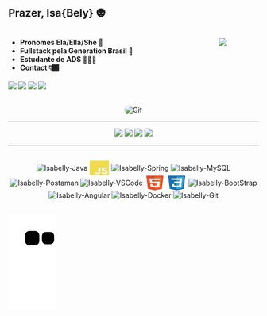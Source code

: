 <div>

  <h2>Prazer, Isa{Bely}   👽 <h2>   
<h4>
<img align="right" width="80" src="https://media.giphy.com/media/0TtX2qqpxp3pIafzio/giphy.gif">
   
  - Pronomes Ela/Ella/She 🌼
  - Fullstack pela Generation Brasil 🚀
  - Estudante de ADS 👩🏾‍💻 
  - Contact 👇🏾 </h4>
     </div>
 
<div> 
   <a href = "mailto:isabellylemos.ml@gmail.com"><img src="https://img.shields.io/badge/-Gmail-%23333?style=for-the-badge&logo=gmail&logoColor=white" target="_blank"></a>
   <a href="https://linkedin.com/in/isabelly-lemos" target="_blank"><img src="https://img.shields.io/badge/-LinkedIn-%230077B5?style=for-the-badge&logo=linkedin&logoColor=white" target="_blank"></a> 
  <a href="https://instagram.com/isabellylemoss" target="_blank"><img src="https://img.shields.io/badge/-Instagram-%23E4405F?style=for-the-badge&logo=instagram&logoColor=white" target="_blank"></a>
  <a href="https://discord.com/isabellylemos3946" target="_blank"><img src="https://img.shields.io/badge/Discord-7289DA?style=for-the-badge&logo=discord&logoColor=white" target="_blank"></a> 
 
</div>
 
 ##
 
<div align="center" > 

<img align="leaft" alt="Gif" height="300" width="1000" style="border-radius:50px;"  src="https://c.tenor.com/YG_Jz4QQFNIAAAAC/pixel-art-room.gif">

</div>
<hr>
 <div align="center">
   
  <img height="150em" src="https://github-profile-summary-cards.vercel.app/api/cards/profile-details?username=isabellylemos&theme=radical"/> 
<img height="150em" src="https://github-readme-stats.vercel.app/api?username=isabellylemos&show_icons=true&theme=radical&include_all_commits=true&count_private=false&hide_border=true"/> <img height="150em" src="https://github-readme-stats.vercel.app/api/top-langs/?username=isabellylemos&layout=compact&langs_count=7&theme=radical&hide_border=true"/> <img height="150em" src="https://github-readme-streak-stats.herokuapp.com/?user=isabellylemos&theme=radical&hide_border=true"/>
  
</div>
   <hr>
 
   
<div style="display: inline_block" align="center"><br>
  
  
 
 <img align="center" alt="Isabelly-Java" src="https://cdn.jsdelivr.net/gh/devicons/devicon/icons/java/java-original-wordmark.svg" width="50" height="50"/> 
 <img align="center" alt="Isabelly-Js" src="https://raw.githubusercontent.com/devicons/devicon/master/icons/javascript/javascript-plain.svg" width="40" height="30"/>
  <img align="center" alt="Isabelly-Spring" src="https://cdn.jsdelivr.net/gh/devicons/devicon/icons/spring/spring-original-wordmark.svg" width="60" height="50"/> 
  <img align="center" alt="Isabelly-MySQL" src="https://icongr.am/devicon/mysql-original.svg?size=128&color=currentColor" width="50" height="40"/>
  <img align="center" alt="Isabelly-Postaman" src="https://user-images.githubusercontent.com/102272830/174455419-6fad00e8-c3d4-4eba-97bf-ba985b235111.png" width="30" height="30"/>
  <img align="center" alt="Isabelly-VSCode" src="https://cdn.jsdelivr.net/gh/devicons/devicon/icons/vscode/vscode-original.svg"  width="40" height="30" />
  <img align="center" alt="Isabelly-HTML" src="https://raw.githubusercontent.com/devicons/devicon/master/icons/html5/html5-original.svg" width="40" height="30" />
  <img align="center" alt="Isabelly-CSS" src="https://raw.githubusercontent.com/devicons/devicon/master/icons/css3/css3-original.svg" width="40" height="30" />
  <img align="center" alt="Isabelly-BootStrap" src="https://user-images.githubusercontent.com/102272830/174455281-2f78d0fd-1454-4928-a568-523273cb3a94.png" width="35" height="40"/>
  <img align="center" alt="Isabelly-Angular" src="https://icongr.am/devicon/angularjs-original.svg?size=128&color=currentColor" width="45" height="35" />
  <img align="center" alt="Isabelly-Docker" src="https://user-images.githubusercontent.com/102272830/174455357-54638f01-cc60-44a2-ba8b-ecbe4978cd88.png" width="50" height="40"/>
  <img align="center" alt="Isabelly-Git" src="https://cdn.jsdelivr.net/gh/devicons/devicon/icons/git/git-original-wordmark.svg" width="60" height="50"/>

  
##
 
</div>
   
   ![snake gif](https://github.com/isabellylemos/isabellylemos/blob/output/github-contribution-grid-snake.svg)
 
   



